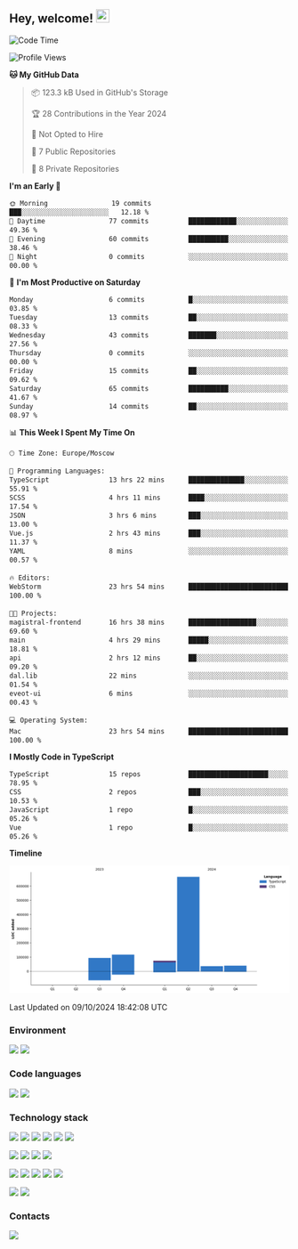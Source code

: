 ## Hey, welcome!   <img src="https://github.com/blackcater/blackcater/raw/main/images/Hi.gif" height="24" width="24"/></h1>

<!--START_SECTION:waka-->
![Code Time](http://img.shields.io/badge/Code%20Time-350%20hrs%2029%20mins-blue)

![Profile Views](http://img.shields.io/badge/Profile%20Views-0-blue)

**🐱 My GitHub Data** 

> 📦 123.3 kB Used in GitHub's Storage 
 > 
> 🏆 28 Contributions in the Year 2024
 > 
> 🚫 Not Opted to Hire
 > 
> 📜 7 Public Repositories 
 > 
> 🔑 8 Private Repositories 
 > 
**I'm an Early 🐤** 

```text
🌞 Morning                19 commits          ███░░░░░░░░░░░░░░░░░░░░░░   12.18 % 
🌆 Daytime                77 commits          ████████████░░░░░░░░░░░░░   49.36 % 
🌃 Evening                60 commits          ██████████░░░░░░░░░░░░░░░   38.46 % 
🌙 Night                  0 commits           ░░░░░░░░░░░░░░░░░░░░░░░░░   00.00 % 
```
📅 **I'm Most Productive on Saturday** 

```text
Monday                   6 commits           █░░░░░░░░░░░░░░░░░░░░░░░░   03.85 % 
Tuesday                  13 commits          ██░░░░░░░░░░░░░░░░░░░░░░░   08.33 % 
Wednesday                43 commits          ███████░░░░░░░░░░░░░░░░░░   27.56 % 
Thursday                 0 commits           ░░░░░░░░░░░░░░░░░░░░░░░░░   00.00 % 
Friday                   15 commits          ██░░░░░░░░░░░░░░░░░░░░░░░   09.62 % 
Saturday                 65 commits          ██████████░░░░░░░░░░░░░░░   41.67 % 
Sunday                   14 commits          ██░░░░░░░░░░░░░░░░░░░░░░░   08.97 % 
```


📊 **This Week I Spent My Time On** 

```text
🕑︎ Time Zone: Europe/Moscow

💬 Programming Languages: 
TypeScript               13 hrs 22 mins      ██████████████░░░░░░░░░░░   55.91 % 
SCSS                     4 hrs 11 mins       ████░░░░░░░░░░░░░░░░░░░░░   17.54 % 
JSON                     3 hrs 6 mins        ███░░░░░░░░░░░░░░░░░░░░░░   13.00 % 
Vue.js                   2 hrs 43 mins       ███░░░░░░░░░░░░░░░░░░░░░░   11.37 % 
YAML                     8 mins              ░░░░░░░░░░░░░░░░░░░░░░░░░   00.57 % 

🔥 Editors: 
WebStorm                 23 hrs 54 mins      █████████████████████████   100.00 % 

🐱‍💻 Projects: 
magistral-frontend       16 hrs 38 mins      █████████████████░░░░░░░░   69.60 % 
main                     4 hrs 29 mins       █████░░░░░░░░░░░░░░░░░░░░   18.81 % 
api                      2 hrs 12 mins       ██░░░░░░░░░░░░░░░░░░░░░░░   09.20 % 
dal.lib                  22 mins             ░░░░░░░░░░░░░░░░░░░░░░░░░   01.54 % 
eveot-ui                 6 mins              ░░░░░░░░░░░░░░░░░░░░░░░░░   00.43 % 

💻 Operating System: 
Mac                      23 hrs 54 mins      █████████████████████████   100.00 % 
```

**I Mostly Code in TypeScript** 

```text
TypeScript               15 repos            ████████████████████░░░░░   78.95 % 
CSS                      2 repos             ███░░░░░░░░░░░░░░░░░░░░░░   10.53 % 
JavaScript               1 repo              █░░░░░░░░░░░░░░░░░░░░░░░░   05.26 % 
Vue                      1 repo              █░░░░░░░░░░░░░░░░░░░░░░░░   05.26 % 
```



**Timeline**

![Lines of Code chart](https://raw.githubusercontent.com/IntarialN/IntarialN/main/assets/bar_graph.png)


 Last Updated on 09/10/2024 18:42:08 UTC
<!--END_SECTION:waka-->

### Environment

![](https://img.shields.io/badge/IDE_WebStorm-informational?style=flat&logo=WebStorm&logoColor=white&color=0E1117)
![](https://img.shields.io/badge/OS_macOS-informational?style=flat&logo=macos&logoColor=white&color=0E1117)

### Code languages

![](https://img.shields.io/badge/TypeScript-informational?style=flat&logo=TypeScript&logoColor=white&color=0E1117)
![](https://img.shields.io/badge/JavaScript-informational?style=flat&logo=JavaScript&logoColor=white&color=0E1117)

### Technology stack

![](https://img.shields.io/badge/React-informational?style=flat&logo=React&logoColor=white&color=0E1117)
![](https://img.shields.io/badge/React_Native-informational?style=flat&logo=React&logoColor=white&color=0E1117)
![](https://img.shields.io/badge/Electron-informational?style=flat&logo=Electron&logoColor=white&color=0E1117)
![](https://img.shields.io/badge/Vite-informational?style=flat&logo=Vite&logoColor=white&color=0E1117)
![](https://img.shields.io/badge/Mobx-informational?style=flat&logo=MobX&logoColor=white&color=0E1117)
![](https://img.shields.io/badge/Redux-informational?style=flat&logo=Redux&logoColor=white&color=0E1117)

![](https://img.shields.io/badge/Node.js-informational?style=flat&logo=Node.js&logoColor=white&color=0E1117)
![](https://img.shields.io/badge/Nest.js-informational?style=flat&logo=Node.js&logoColor=white&color=0E1117)
![](https://img.shields.io/badge/TypeORM-informational?style=flat&logo=Node.js&logoColor=white&color=0E1117)
![](https://img.shields.io/badge/Express-informational?style=flat&logo=Express&logoColor=white&color=0E1117)

![](https://img.shields.io/badge/PostgreSQL-informational?style=flat&logo=PostgreSQL&logoColor=white&color=0E1117)
![](https://img.shields.io/badge/MongoDB-informational?style=flat&logo=MongoDB&logoColor=white&color=0E1117)
![](https://img.shields.io/badge/MySQL-informational?style=flat&logo=MySQL&logoColor=white&color=0E1117)
![](https://img.shields.io/badge/Redis-informational?style=flat&logo=Redis&logoColor=white&color=0E1117)
![](https://img.shields.io/badge/Docker-informational?style=flat&logo=docker&logoColor=white&color=0E1117)

![](https://img.shields.io/badge/GitHub-informational?style=flat&logo=github&logoColor=white&color=0E1117)
![](https://img.shields.io/badge/GitLab-informational?style=flat&logo=gitlab&logoColor=white&color=0E1117)

### Contacts

[![](https://img.shields.io/badge/Intarial-informational?style=flat&logo=Telegram&logoColor=white&color=0E1117)](https://t.me/intarial)
